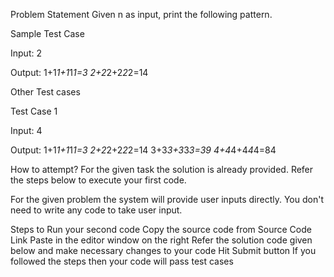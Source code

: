 Problem Statement
Given n as input, print the following pattern.

Sample Test Case

Input:
2

Output:
1+1*1+1*1*1=3
2+2*2+2*2*2=14

Other Test cases

Test Case 1

Input:
4

Output:
1+1*1+1*1*1=3
2+2*2+2*2*2=14
3+3*3+3*3*3=39
4+4*4+4*4*4=84

How to attempt?
For the given task the solution is already provided. Refer the steps below to execute your first code.

For the given problem the system will provide user inputs directly. You don't need to write any code to take user input.

Steps to Run your second code
Copy the source code from Source Code Link
Paste in the editor window on the right
Refer the solution code given below and make necessary changes to your code
Hit Submit button
If you followed the steps then your code will pass test cases


